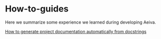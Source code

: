 # How-to-guides

Here we summarize some experience we learned during developing Aeiva.

[How to generate project documentation automatically from docstrings](./generate_docs.md)
